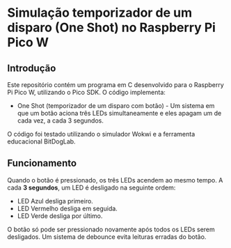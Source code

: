 # Simulação temporizador de um disparo (One Shot) no Raspberry Pi Pico W

## Introdução
Este repositório contém um programa em C desenvolvido para o Raspberry Pi Pico W, utilizando o Pico SDK. O código implementa:
- One Shot (temporizador de um disparo com botão) - Um sistema em que um botão aciona três LEDs simultaneamente e eles apagam um de cada vez, a cada 3 segundos.

O código foi testado utilizando o simulador Wokwi e a ferramenta educacional BitDogLab.

## Funcionamento
Quando o botão é pressionado, os três LEDs acendem ao mesmo tempo. A cada **3 segundos**, um LED é desligado na seguinte ordem:

- LED Azul desliga primeiro.
- LED Vermelho desliga em seguida.
- LED Verde desliga por último.

O botão só pode ser pressionado novamente após todos os LEDs serem desligados. Um sistema de debounce evita leituras erradas do botão.
